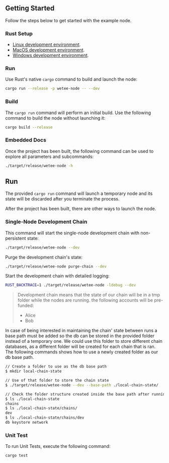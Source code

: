 ## Getting Started

Follow the steps below to get started with the example node.

### Rust Setup

- [Linux development environment](https://docs.substrate.io/install/linux/).
- [MacOS development environment](https://docs.substrate.io/install/macos/).
- [Windows development environment](https://docs.substrate.io/install/windows/).

### Run

Use Rust's native `cargo` command to build and launch the node:

```sh
cargo run --release -p wetee-node -- --dev
```

### Build

The `cargo run` command will perform an initial build. Use the following command to build the node
without launching it:

```sh
cargo build --release
```

### Embedded Docs

Once the project has been built, the following command can be used to explore all parameters and subcommands:

```sh
./target/release/wetee-node -h
```

## Run

The provided `cargo run` command will launch a temporary node and its state will be discarded after you terminate the process.

After the project has been built, there are other ways to launch the node.

### Single-Node Development Chain

This command will start the single-node development chain with non-persistent state:

```bash
./target/release/wetee-node --dev
```

Purge the development chain's state:

```bash
./target/release/wetee-node purge-chain --dev
```

Start the development chain with detailed logging:

```bash
RUST_BACKTRACE=1 ./target/release/wetee-node -ldebug --dev
```

> Development chain means that the state of our chain will be in a tmp folder while the nodes are
> running. the following accounts will be pre-funded:
>
> - Alice
> - Bob

In case of being interested in maintaining the chain' state between runs a base path must be added
so the db can be stored in the provided folder instead of a temporary one. We could use this folder
to store different chain databases, as a different folder will be created for each chain that
is ran. The following commands shows how to use a newly created folder as our db base path.

```bash
// Create a folder to use as the db base path
$ mkdir local-chain-state

// Use of that folder to store the chain state
$ ./target/release/wetee-node --dev --base-path ./local-chain-state/

// Check the folder structure created inside the base path after running the chain
$ ls ./local-chain-state
chains
$ ls ./local-chain-state/chains/
dev
$ ls ./local-chain-state/chains/dev
db keystore network
```

### Unit Test

To run Unit Tests, execute the following command:

```bash
cargo test
```
